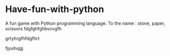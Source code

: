# Have-fun-with-python
A fun game with Python programming language. To the name : stone, paper, scissors
fdgfghfghbvcvgfh

grtyhrgfhfdgfhrt

fjyuitujgj

